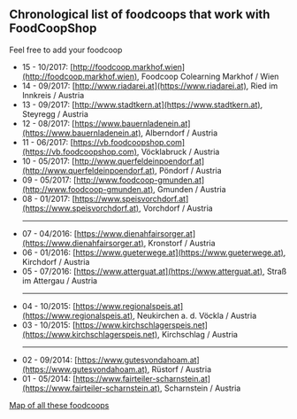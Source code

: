 ## Chronological list of foodcoops that work with FoodCoopShop

Feel free to add your foodcoop

* 15 - 10/2017: [http://foodcoop.markhof.wien](http://foodcoop.markhof.wien), Foodcoop Colearning Markhof / Wien
* 14 - 09/2017: [http://www.riadarei.at](https://www.riadarei.at), Ried im Innkreis / Austria
* 13 - 09/2017: [http://www.stadtkern.at](https://www.stadtkern.at), Steyregg / Austria
* 12 - 08/2017: [https://www.bauernladenein.at](https://www.bauernladenein.at), Alberndorf / Austria
* 11 - 06/2017: [https://vb.foodcoopshop.com](https://vb.foodcoopshop.com), Vöcklabruck / Austria
* 10 - 05/2017: [http://www.querfeldeinpoendorf.at](http://www.querfeldeinpoendorf.at), Pöndorf / Austria
* 09 - 05/2017: [http://www.foodcoop-gmunden.at](http://www.foodcoop-gmunden.at), Gmunden / Austria
* 08 - 01/2017: [https://www.speisvorchdorf.at](https://www.speisvorchdorf.at), Vorchdorf / Austria<hr />
* 07 - 04/2016: [https://www.dienahfairsorger.at](https://www.dienahfairsorger.at), Kronstorf / Austria
* 06 - 01/2016: [https://www.gueterwege.at](https://www.gueterwege.at), Kirchdorf / Austria
* 05 - 07/2016: [https://www.atterguat.at](https://www.atterguat.at), Straß im Attergau / Austria<hr />
* 04 - 10/2015: [https://www.regionalspeis.at](https://www.regionalspeis.at), Neukirchen a. d. Vöckla / Austria
* 03 - 10/2015: [https://www.kirchschlagerspeis.net](https://www.kirchschlagerspeis.net), Kirchschlag / Austria<hr />
* 02 - 09/2014: [https://www.gutesvondahoam.at](https://www.gutesvondahoam.at), Rüstorf / Austria
* 01 - 05/2014: [https://www.fairteiler-scharnstein.at](https://www.fairteiler-scharnstein.at), Scharnstein / Austria

[Map of all these foodcoops](https://www.google.com/maps/d/viewer?mid=18Ds-ijgE6vZIG9BC_q52Spvj-ZQ)
